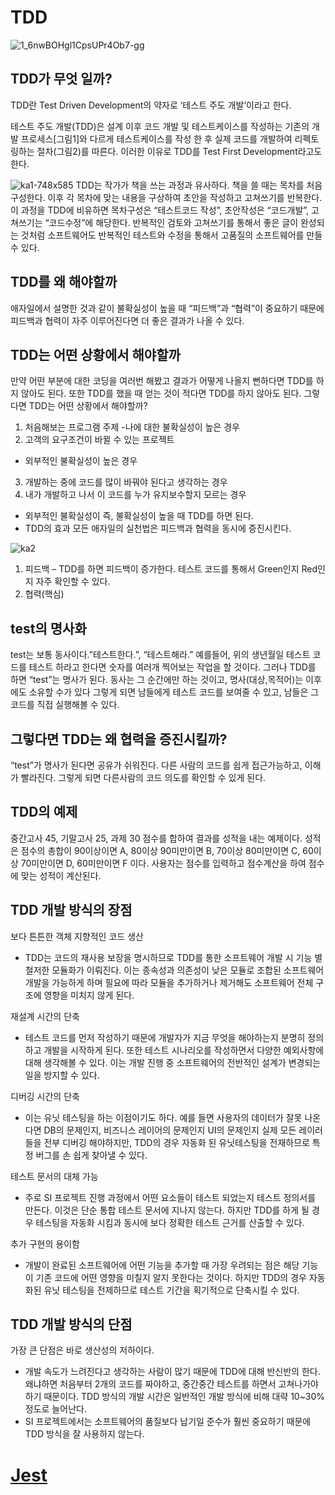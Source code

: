 # TDD
<div style="witdth=200px"><div>

![1_6nwBOHgl1CpsUPr4Ob7-gg](https://user-images.githubusercontent.com/88940298/144003150-91c92d8c-9d27-4dcd-807d-4e2e99bbe69a.png)

 ## TDD가 무엇 일까?
TDD란 Test Driven Development의 약자로 ‘테스트 주도 개발’이라고 한다.

테스트 주도 개발(TDD)은 설계 이후 코드 개발 및 테스트케이스를 작성하는 기존의 개발 프로세스[그림1]와 다르게 테스트케이스를 작성 한 후 실제 코드를 개발하여 리펙토링하는 절차(그림2)를 따른다. 이러한 이유로 TDD를 Test First Development라고도 한다.

 
 ![ka1-748x585](https://user-images.githubusercontent.com/88940298/144003602-9d7a635d-3ce7-453f-b83c-65dc9144057d.png)
TDD는 작가가 책을 쓰는 과정과 유사하다. 책을 쓸 때는 목차를 처음 구성한다. 이후 각 목차에 맞는 내용을 구상하여 초안을 작성하고 고쳐쓰기를 반복한다. 이 과정을 TDD에 비유하면 목차구성은 “테스트코드 작성”, 초안작성은 “코드개발”, 고쳐쓰기는 “코드수정”에 해당한다. 반복적인 검토와 고쳐쓰기를 통해서 좋은 글이 완성되는 것처럼 소프트웨어도 반복적인 테스트와 수정을 통해서 고품질의 소프트웨어를 만들 수 있다.

## TDD를 왜 해야할까
애자일에서 설명한 것과 같이 불확실성이 높을 때 “피드백”과 “협력”이 중요하기 때문에 피드백과 협력이 자주 이루어진다면 더 좋은 결과가 나올 수 있다.

## TDD는 어떤 상황에서 해야할까
만약 어떤 부분에 대한 코딩을 여러번 해봤고 결과가 어떻게 나올지 뻔하다면 TDD를 하지 않아도 된다. 또한 TDD를 했을 때 얻는 것이 적다면 TDD를 하지 않아도 된다. 그렇다면 TDD는 어떤 상황에서 해야할까?

1. 처음해보는 프로그램 주제
-나에 대한 불확실성이 높은 경우
2. 고객의 요구조건이 바뀔 수 있는 프로젝트
- 외부적인 불확실성이 높은 경우
3. 개발하는 중에 코드를 많이 바꿔야 된다고 생각하는 경우
4. 내가 개발하고 나서 이 코드를 누가 유지보수할지 모르는 경우
- 외부적인 불확실성이 즉, 불확실성이 높을 때 TDD를 하면 된다.
- TDD의 효과
모든 애자일의 실천법은 피드백과 협력을 동시에 증진시킨다.
 
 ![ka2](https://user-images.githubusercontent.com/88940298/144003807-d10dd8b6-cb62-492b-8298-b81fc15e98db.png)

 
 1. 피드백 – TDD를 하면 피드백이 증가한다. 테스트 코드를 통해서 Green인지 Red인지 자주 확인할 수 있다.
2. 협력(핵심)

## test의 명사화
test는 보통 동사이다.”테스트한다.”, “테스트해라.” 예를들어, 위의 생년월일 테스트 코드를 테스트 하라고 한다면 숫자를 여러개 찍어보는 작업을 할 것이다.
그러나 TDD를 하면 “test”는 명사가 된다. 동사는 그 순간에만 하는 것이고, 명사(대상,목적어)는 이후에도 소유할 수가 있다 그렇게 되면 남들에게 테스트 코드를 보여줄 수 있고, 남들은 그 코드를 직접 실행해볼 수 있다.

##  그렇다면 TDD는 왜 협력을 증진시킬까?
“test”가 명사가 된다면 공유가 쉬워진다. 다른 사람의 코드를 쉽게 접근가능하고, 이해가 빨라진다. 그렇게 되면 다른사람의 코드 의도를 확인할 수 있게 된다.

## TDD의 예제
중간고사 45, 기말고사 25, 과제 30 점수를 합하여 결과를 성적을 내는 예제이다. 성적은 점수의 총합이 90이상이면 A, 80이상 90미만이면 B, 70이상 80미만이면 C, 60이상 70미만이면 D, 60미만이면 F 이다. 사용자는 점수를 입력하고 점수계산을 하여 점수에 맞는 성적이 계산된다.
 
 
 
 
## TDD 개발 방식의 장점

보다 튼튼한 객체 지향적인 코드 생산
- TDD는 코드의 재사용 보장을 명시하므로 TDD를 통한 소프트웨어 개발 시 기능 별 철저한 모듈화가 이뤄진다. 이는 종속성과 의존성이 낮은 모듈로 조합된 소프트웨어 개발을 가능하게 하며 필요에 따라 모듈을 추가하거나 제거해도 소프트웨어 전체 구조에 영향을 미치지 않게 된다.

재설계 시간의 단축
- 테스트 코드를 먼저 작성하기 때문에 개발자가 지금 무엇을 해야하는지 분명히 정의하고 개발을 시작하게 된다. 또한 테스트 시나리오를 작성하면서 다양한 예외사항에 대해 생각해볼 수 있다. 이는 개발 진행 중 소프트웨어의 전반적인 설계가 변경되는 일을 방지할 수 있다.

디버깅 시간의 단축
- 이는 유닛 테스팅을 하는 이점이기도 하다. 예를 들면 사용자의 데이터가 잘못 나온다면 DB의 문제인지, 비즈니스 레이어의 문제인지 UI의 문제인지 실제 모든 레이러들을 전부 디버깅 해야하지만, TDD의 경우 자동화 된 유닛테스팅을 전재하므로 특정 버그를 손 쉽게 찾아낼 수 있다.

테스트 문서의 대체 가능
- 주로 SI 프로젝트 진행 과정에서 어떤 요소들이 테스트 되었는지 테스트 정의서를 만든다. 이것은 단순 통합 테스트 문서에 지나지 않는다. 하지만 TDD를 하게 될 경우 테스팅을 자동화 시킴과 동시에 보다 정확한 테스트 근거를 산출할 수 있다.

추가 구현의 용이함
- 개발이 완료된 소프트웨어에 어떤 기능을 추가할 때 가장 우려되는 점은 해당 기능이 기존 코드에 어떤 영향을 미칠지 알지 못한다는 것이다. 하지만 TDD의 경우 자동화된 유닛 테스팅을 전제하므로 테스트 기간을 획기적으로 단축시킬 수 있다.

## TDD 개발 방식의 단점
가장 큰 단점은 바로 생산성의 저하이다.

- 개발 속도가 느려진다고 생각하는 사람이 많기 때문에 TDD에 대해 반신반의 한다. 왜냐하면 처음부터 2개의 코드를 짜야하고, 중간중간 테스트를 하면서 고쳐나가야 하기 때문이다. TDD 방식의 개발 시간은 일반적인 개발 방식에 비해 대략 10~30% 정도로 늘어난다.
- SI 프로젝트에서는 소프트웨어의 품질보다 납기일 준수가 훨씬 중요하기 때문에 TDD 방식을 잘 사용하지 않는다.
 
 
 
 # [Jest](https://github.com/SYS-3th/tdd/blob/c064f289086c3742ab7ca49e777304239ba56950/Jest.md)
